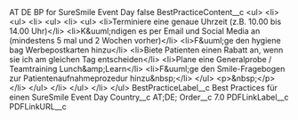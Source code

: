 <?xml version="1.0" encoding="UTF-8"?>
<CustomMetadata xmlns="http://soap.sforce.com/2006/04/metadata" xmlns:xsi="http://www.w3.org/2001/XMLSchema-instance" xmlns:xsd="http://www.w3.org/2001/XMLSchema">
    <label>AT DE BP for SureSmile Event Day</label>
    <protected>false</protected>
    <values>
        <field>BestPracticeContent__c</field>
        <value xsi:type="xsd:string">&lt;ul&gt;
&lt;li&gt;
&lt;ul&gt;
&lt;li&gt;
&lt;ul&gt;
&lt;li&gt;
&lt;ul&gt;
&lt;li&gt;Terminiere eine genaue Uhrzeit (z.B. 10.00 bis 14.00 Uhr)&lt;/li&gt;
&lt;li&gt;K&amp;uuml;ndigen es per Email und Social Media an (mindestens 5 mal und 2 Wochen vorher)&lt;/li&gt;
&lt;li&gt;F&amp;uuml;ge den hygiene bag Werbepostkarten hinzu&lt;/li&gt;
&lt;li&gt;Biete Patienten einen Rabatt an, wenn sie ich am gleichen Tag entscheiden&lt;/li&gt;
&lt;li&gt;Plane eine Generalprobe / Teamtraining Lunch&amp;amp;Learn&lt;/li&gt;
&lt;li&gt;F&amp;uuml;ge den Smile-Fragebogen zur Patientenaufnahmeprozedur hinzu&amp;nbsp;&lt;/li&gt;
&lt;/ul&gt;
&lt;p&gt;&amp;nbsp;&lt;/p&gt;
&lt;/li&gt;
&lt;/ul&gt;
&lt;/li&gt;
&lt;/ul&gt;
&lt;/li&gt;
&lt;/ul&gt;</value>
    </values>
    <values>
        <field>BestPracticeLabel__c</field>
        <value xsi:type="xsd:string">Best Practices für einen SureSmile Event Day</value>
    </values>
    <values>
        <field>Country__c</field>
        <value xsi:type="xsd:string">AT;DE;</value>
    </values>
    <values>
        <field>Order__c</field>
        <value xsi:type="xsd:double">7.0</value>
    </values>
    <values>
        <field>PDFLinkLabel__c</field>
        <value xsi:nil="true"/>
    </values>
    <values>
        <field>PDFLinkURL__c</field>
        <value xsi:nil="true"/>
    </values>
</CustomMetadata>
